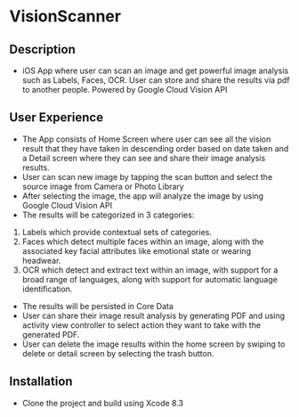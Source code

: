# VisionScanner

## Description
* iOS App where user can scan an image and get powerful image analysis such as Labels, Faces, OCR.
User can store and share the results via pdf to another people.
Powered by Google Cloud Vision API

## User Experience
* The App consists of Home Screen where user can see all the vision result that they have taken in descending order based on date taken and a Detail screen where they can see and share their image analysis results.
* User can scan new image by tapping the scan button and select the source image from Camera or Photo Library
* After selecting the image, the app will analyze the image by using Google Cloud Vision API
* The results will be categorized in 3 categories:
 1.  Labels which provide contextual sets of categories.
 2. Faces which detect multiple faces within an image, along with the associated key facial attributes like emotional state or wearing headwear.
 3. OCR which detect and extract text within an image, with support for a broad range of languages, along with support for automatic language identification.
* The results will be persisted in Core Data
* User can share their image result analysis by generating PDF and using activity view controller to select action they want to take with the generated PDF.
* User can delete the image results within the home screen by swiping to delete or detail screen by selecting the trash button.

## Installation
* Clone the project and build using Xcode 8.3